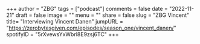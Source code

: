 
+++
author = "ZBG"
tags = ["podcast"]
comments = false
date = "2022-11-21"
draft = false
image = ""
menu = ""
share = false
slug = "ZBG Vincent"
title= "Interviewing Vincent Danen"
jumpURL = "https://zerobytesgiven.com/episodes/season_one/vincent_danen/"
spotifyID = "5rXvewsYxWbrl8E9zsj6TC"
+++
